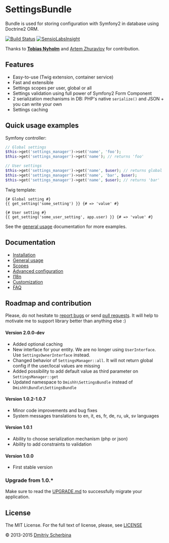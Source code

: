 SettingsBundle
==============

Bundle is used for storing configuration with Symfony2 in database using Doctrine2 ORM.

[![Build Status](https://travis-ci.org/dmishh/SettingsBundle.png?branch=master)](https://travis-ci.org/dmishh/SettingsBundle)
[![SensioLabsInsight](https://insight.sensiolabs.com/projects/5375684f-5b40-489a-aca5-eb01c3ca5ac2/small.png)](https://insight.sensiolabs.com/projects/5375684f-5b40-489a-aca5-eb01c3ca5ac2)

Thanks to **[Tobias Nyholm](https://github.com/Nyholm)** and [Artem Zhuravlov](https://github.com/azhuravlov) for contribution.

## Features

* Easy-to-use (Twig extension, container service)
* Fast and extensible
* Settings scopes per user, global or all
* Settings validation using full power of Symfony2 Form Component
* 2 serialization mechanisms in DB: PHP's native `serialize()` and JSON + you can write your own
* Settings caching

## Quick usage examples

Symfony controller:

```php
// Global settings
$this->get('settings_manager')->set('name', 'foo');
$this->get('settings_manager')->get('name'); // returns 'foo'

// User settings
$this->get('settings_manager')->get('name', $user); // returns global 'foo'
$this->get('settings_manager')->set('name', 'bar', $user);
$this->get('settings_manager')->get('name', $user); // returns 'bar'
```

Twig template:

```twig
{# Global setting #}
{{ get_setting('some_setting') }} {# => 'value' #}

{# User setting #}
{{ get_setting('some_user_setting', app.user) }} {# => 'value' #}
```

See the [general usage](/Resources/doc/general-usage.md) documentation for more examples.

## Documentation

* [Installation](/Resources/doc/installation.md)
* [General usage](/Resources/doc/general-usage.md)
* [Scopes](/Resources/doc/scopes.md)
* [Advanced configuration](/Resources/doc/advanced-configuration.md)
* [I18n](/Resources/doc/i18n.md)
* [Customization](/Resources/doc/customization.md)
* [FAQ](/Resources/doc/faq.md)

## Roadmap and contribution

Please, do not hesitate to [report bugs](https://github.com/dmishh/SettingsBundle/issues) or send
[pull requests](https://github.com/dmishh/SettingsBundle/pulls). It will help to motivate me to support
library better than anything else :)

#### Version 2.0.0-dev

* Added optional caching
* New interface for your entity. We are no longer using `UserInterface`. Use `SettingsOwnerInterface` instead.
* Changed behavior of `SettingsManager::all`. It will not return global config if the user/local values are missing
* Added possibility to add default value as third parameter on `SettingsManager::get`
* Updated namespace to `Dmishh\SettingsBundle` instead of `Dmishh\Bundle\SettingsBundle`

#### Version 1.0.2-1.0.7
* Minor code improvements and bug fixes
* System messages translations to en, it, es, fr, de, ru, uk, sv languages

#### Version 1.0.1
* Ability to choose serialization mechanism (php or json)
* Ability to add constraints to validation

#### Version 1.0.0
* First stable version

### Upgrade from 1.0.*

Make sure to read the [UPGRADE.md](UPGRADE.md) to successfully migrate your application.

## License

The MIT License. For the full text of license, please, see [LICENSE](/LICENSE)

© 2013-2015 [Dmitriy Scherbina](http://dmishh.com)

